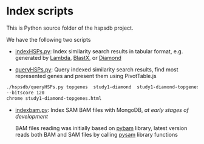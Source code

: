 # Index scripts

This is Python source folder of the hspsdb project.

We have the following two scripts

* [indexHSPs.py](indexHSPs.py): Index similarity search results
 in tabular format, e.g. generated by [Lambda](https://github.com/seqan/lambda),
 [BlastX](http://blast.ncbi.nlm.nih.gov),
 or [Diamond](https://github.com/bbuchfink/diamond)

* [queryHSPs.py](queryHSPs.py): Query indexed similarity search results,
  find most represented genes and present them using PivotTable.js
  
 ```bash
./hspsdb/queryHSPs.py topgenes  study1-diamond  study1-diamond-topgenes\
 --bitscore 120
chrome study1-diamond-topgenes.html
 ```


* [indexbam.py](indexbam.py): Index SAM BAM files with MongoDB,
  _at early stages of development_

  BAM files reading was initially based on
  [pybam](https://github.com/JohnLonginotto/pybam) library,
  latest version reads both BAM and SAM files by calling
  [pysam](https://github.com/pysam-developers/pysam) library functions
